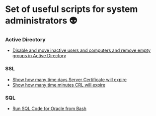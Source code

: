 # Set of useful scripts for system administrators  👽 

### Active Directory
  - [Disable and move inactive users and computers and remove empty groups in Active Directory](https://github.com/teymurgahramanov/Useful-scripts-for-sysadmins/blob/master/ad-cleaner.ps1)

### SSL
  - [Show how many time days Server Certificate will expire](https://github.com/teymurgahramanov/Useful-scripts-for-sysadmins/blob/master/openssl_server_crt_days_until_expire)
  - [Show how many time minutes CRL will expire](https://github.com/teymurgahramanov/Useful-scripts-for-sysadmins/blob/master/openssl_crl_minutes_until_expire)
  
### SQL
  - [Run SQL Code for Oracle from Bash](https://github.com/teymurgahramanov/Useful-scripts-for-sysadmins/blob/master/sqlplus_bash.sh)
